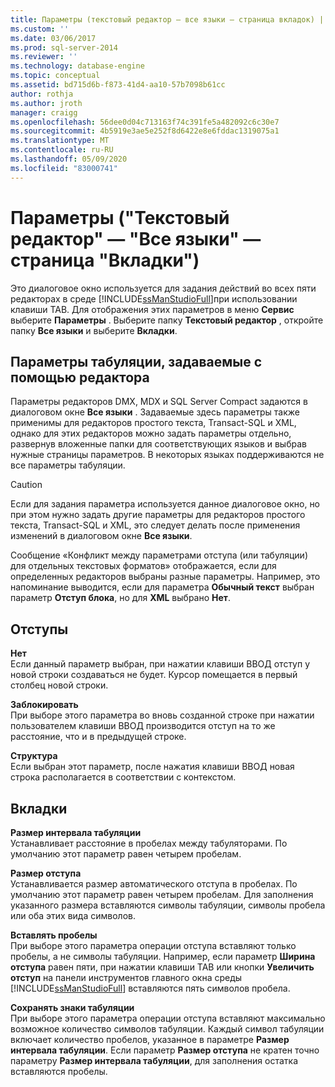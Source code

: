 ```yaml
---
title: Параметры (текстовый редактор — все языки — страница вкладок) | Документация Майкрософт
ms.custom: ''
ms.date: 03/06/2017
ms.prod: sql-server-2014
ms.reviewer: ''
ms.technology: database-engine
ms.topic: conceptual
ms.assetid: bd715d6b-f873-41d4-aa10-57b7098b61cc
author: rothja
ms.author: jroth
manager: craigg
ms.openlocfilehash: 56dee0d04c713163f74c391fe5a482092c6c30e7
ms.sourcegitcommit: 4b5919e3ae5e252f8d6422e8e6fddac1319075a1
ms.translationtype: MT
ms.contentlocale: ru-RU
ms.lasthandoff: 05/09/2020
ms.locfileid: "83000741"
---
```

# <a name="options-text-editor---all-languages--tabs-page"></a>Параметры ("Текстовый редактор" — "Все языки" — страница "Вкладки")
  Это диалоговое окно используется для задания действий во всех пяти редакторах в среде [!INCLUDE[ssManStudioFull](../includes/ssmanstudiofull-md.md)]при использовании клавиши TAB. Для отображения этих параметров в меню **Сервис** выберите **Параметры** . Выберите папку **Текстовый редактор** , откройте папку **Все языки** и выберите **Вкладки**.  
  
## <a name="tabbing-options-by-editor"></a>Параметры табуляции, задаваемые с помощью редактора  
 Параметры редакторов DMX, MDX и SQL Server Compact задаются в диалоговом окне **Все языки** . Задаваемые здесь параметры также применимы для редакторов простого текста, Transact-SQL и XML, однако для этих редакторов можно задать параметры отдельно, развернув вложенные папки для соответствующих языков и выбрав нужные страницы параметров. В некоторых языках поддерживаются не все параметры табуляции.  
  
> [!CAUTION]  
>  Если для задания параметра используется данное диалоговое окно, но при этом нужно задать другие параметры для редакторов простого текста, Transact-SQL и XML, это следует делать после применения изменений в диалоговом окне **Все языки**.  
  
 Сообщение «Конфликт между параметрами отступа (или табуляции) для отдельных текстовых форматов» отображается, если для определенных редакторов выбраны разные параметры. Например, это напоминание выводится, если для параметра **Обычный текст** выбран параметр **Отступ блока**, но для **XML** выбрано **Нет**.  
  
## <a name="indenting"></a>Отступы  
 **Нет**  
 Если данный параметр выбран, при нажатии клавиши ВВОД отступ у новой строки создаваться не будет. Курсор помещается в первый столбец новой строки.  
  
 **Заблокировать**  
 При выборе этого параметра во вновь созданной строке при нажатии пользователем клавиши ВВОД производится отступ на то же расстояние, что и в предыдущей строке.  
  
 **Структура**  
 Если выбран этот параметр, после нажатия клавиши ВВОД новая строка располагается в соответствии с контекстом.  
  
## <a name="tabs"></a>Вкладки  
 **Размер интервала табуляции**  
 Устанавливает расстояние в пробелах между табуляторами. По умолчанию этот параметр равен четырем пробелам.  
  
 **Размер отступа**  
 Устанавливается размер автоматического отступа в пробелах. По умолчанию этот параметр равен четырем пробелам. Для заполнения указанного размера вставляются символы табуляции, символы пробела или оба этих вида символов.  
  
 **Вставлять пробелы**  
 При выборе этого параметра операции отступа вставляют только пробелы, а не символы табуляции. Например, если параметр **Ширина отступа** равен пяти, при нажатии клавиши TAB или кнопки **Увеличить отступ** на панели инструментов главного окна среды [!INCLUDE[ssManStudioFull](../includes/ssmanstudiofull-md.md)] вставляются пять символов пробела.  
  
 **Сохранять знаки табуляции**  
 При выборе этого параметра операции отступа вставляют максимально возможное количество символов табуляции. Каждый символ табуляции включает количество пробелов, указанное в параметре **Размер интервала табуляции**. Если параметр **Размер отступа** не кратен точно параметру **Размер интервала табуляции**, для заполнения остатка вставляются пробелы.  
  
  
